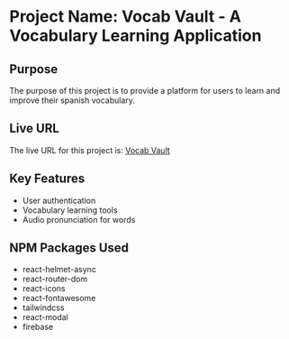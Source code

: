 # Project Name: Vocab Vault - A Vocabulary Learning Application

## Purpose

The purpose of this project is to provide a platform for users to learn and improve their spanish vocabulary.

## Live URL

The live URL for this project is: [Vocab Vault](https://vocab-vault-spanish-learning.netlify.app/)

## Key Features

- User authentication
- Vocabulary learning tools
- Audio pronunciation for words

## NPM Packages Used

- react-helmet-async
- react-router-dom
- react-icons
- react-fontawesome
- tailwindcss
- react-modal
- firebase
